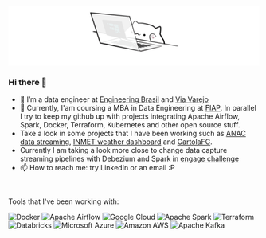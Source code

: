 <img align="center" alt="GIF" src="./gif/cat.gif" />

### Hi there 👋

- 🔭 I’m a data engineer at [Engineering Brasil](https://www.engdb.com.br/) and [Via Varejo](https://viavarejo.com.br/)
- 🌱 Currently, I'am coursing a MBA in Data Engineering at [FIAP](https://fiap.com.br/). In parallel I try to keep my github up with projects integrating Apache Airflow, Spark, Docker, Terraform, Kubernetes and other open source stuff.
- Take a look in some projects that I have been working such as [ANAC data streaming](https://github.com/himewel/airport_streaming), [INMET weather dashboard](https://github.com/himewel/weather_gather) and [CartolaFC](https://github.com/himewel/cartolafc).
- Currently I am taking a look more close to change data capture streaming pipelines with Debezium and Spark in [engage challenge](https://github.com/himewel/engage)
- 📫 How to reach me: try LinkedIn or an email :P

<br/>

Tools that I've been working with:

<p>
<img alt="Docker" src="https://img.shields.io/badge/docker-%230db7ed.svg?&style=for-the-badge&logo=docker&logoColor=white"/>
<img alt="Apache Airflow" src="https://img.shields.io/badge/apacheairflow-%23017cee.svg?&style=for-the-badge&logo=apache-airflow&logoColor=white"/>
<img alt="Google Cloud" src="https://img.shields.io/badge/GoogleCloud-%234285F4.svg?&style=for-the-badge&logo=google-cloud&logoColor=white"/>
<img alt="Apache Spark" src="https://img.shields.io/badge/apachespark-%23e25a1c.svg?&style=for-the-badge&logo=apache-spark&logoColor=white"/>
<img alt="Terraform" src="https://img.shields.io/badge/terraform-%237b42bc.svg?&style=for-the-badge&logo=terraform&logoColor=white"/>
<img alt="Databricks" src="https://img.shields.io/badge/databricks-%23ff3621.svg?&style=for-the-badge&logo=databricks&logoColor=white"/>
<img alt="Microsoft Azure" src="https://img.shields.io/badge/microsoftazure-%230078d4.svg?&style=for-the-badge&logo=microsoftazure&logoColor=white"/>
<img alt="Amazon AWS" src="https://img.shields.io/badge/amazonaws-%23232f3e.svg?&style=for-the-badge&logo=amazonaws&logoColor=white"/>
<img alt="Apache Kafka" src="https://img.shields.io/badge/apachekafka-%23231f20.svg?&style=for-the-badge&logo=apachekafka&logoColor=white"/>
</p>
